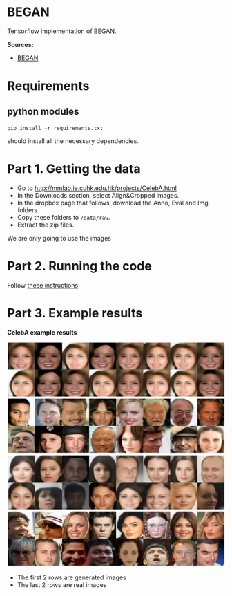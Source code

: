 # BEGAN

Tensorflow implementation of BEGAN.

**Sources:**

- [BEGAN](https://arxiv.org/pdf/1703.10717.pdf)

# Requirements

## python modules

    pip install -r requirements.txt

should install all the necessary dependencies.

# Part 1. Getting the data

- Go to http://mmlab.ie.cuhk.edu.hk/projects/CelebA.html
- In the Downloads section, select Align&Cropped images.
- In the dropbox page that follows, download the Anno, Eval and Img folders.
- Copy these folders to `/data/raw`.
- Extract the zip files.

We are only going to use the images

# Part 2. Running the code

Follow [these instructions](https://github.com/tdeboissiere/DeepLearningImplementations/tree/master/BEGAN/src/model)

# Part 3. Example results

**CelebA example results**

![figure](./figures/celeba_samples.png)
![figure](./figures/celeba_samples2.png)

- The first 2 rows are generated images
- The last 2 rows are real images


